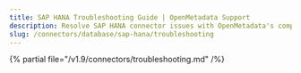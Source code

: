 ```yaml
---
title: SAP HANA Troubleshooting Guide | OpenMetadata Support
description: Resolve SAP HANA connector issues with OpenMetadata's comprehensive troubleshooting guide. Fix connection errors, authentication problems, and metadata ...
slug: /connectors/database/sap-hana/troubleshooting
---
```


{% partial file="/v1.9/connectors/troubleshooting.md" /%}
